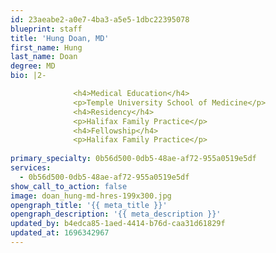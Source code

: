 ```yaml
---
id: 23aeabe2-a0e7-4ba3-a5e5-1dbc22395078
blueprint: staff
title: 'Hung Doan, MD'
first_name: Hung
last_name: Doan
degree: MD
bio: |2-

              <h4>Medical Education</h4>
              <p>Temple University School of Medicine</p>
              <h4>Residency</h4>
              <p>Halifax Family Practice</p>
              <h4>Fellowship</h4>
              <p>Halifax Family Practice</p>
          
primary_specialty: 0b56d500-0db5-48ae-af72-955a0519e5df
services:
  - 0b56d500-0db5-48ae-af72-955a0519e5df
show_call_to_action: false
image: doan_hung-md-hres-199x300.jpg
opengraph_title: '{{ meta_title }}'
opengraph_description: '{{ meta_description }}'
updated_by: b4edca85-1aed-4414-b76d-caa31d61829f
updated_at: 1696342967
---
```


